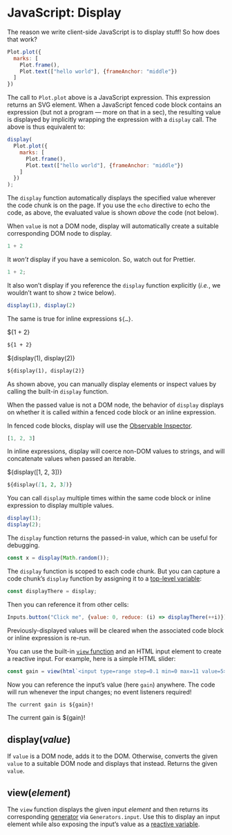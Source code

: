 # JavaScript: Display

The reason we write client-side JavaScript is to display stuff! So how does that work?

```js echo
Plot.plot({
  marks: [
    Plot.frame(),
    Plot.text(["hello world"], {frameAnchor: "middle"})
  ]
})
```

The call to `Plot.plot` above is a JavaScript expression. This expression returns an SVG element. When a JavaScript fenced code block contains an expression (but not a program — more on that in a sec), the resulting value is displayed by implicitly wrapping the expression with a `display` call. The above is thus equivalent to:

```js echo
display(
  Plot.plot({
    marks: [
      Plot.frame(),
      Plot.text(["hello world"], {frameAnchor: "middle"})
    ]
  })
);
```

The `display` function automatically displays the specified value wherever the code chunk is on the page. If you use the `echo` directive to echo the code, as above, the evaluated value is shown _above_ the code (not below).

When `value` is not a DOM node, display will automatically create a suitable corresponding DOM node to display.

```js echo
1 + 2
```

It _won’t_ display if you have a semicolon. So, watch out for Prettier.

```js echo
1 + 2;
```

It also won’t display if you reference the `display` function explicitly (_i.e._, we wouldn’t want to show `2` twice below).

```js echo
display(1), display(2)
```

The same is true for inline expressions `${…}`.

${1 + 2}

```md
${1 + 2}
```

${display(1), display(2)}

```md
${display(1), display(2)}
```

As shown above, you can manually display elements or inspect values by calling the built-in `display` function.

When the passed value is not a DOM node, the behavior of `display` displays on whether it is called within a fenced code block or an inline expression.

In fenced code blocks, display will use the [Observable Inspector](https://github.com/observablehq/inspector).

```js echo
[1, 2, 3]
```

In inline expressions, display will coerce non-DOM values to strings, and will concatenate values when passed an iterable.

${display([1, 2, 3])}

```md
${display([1, 2, 3])}
```

You can call `display` multiple times within the same code block or inline expression to display multiple values.

```js echo
display(1);
display(2);
```

The `display` function returns the passed-in value, which can be useful for debugging.

```js echo
const x = display(Math.random());
```

The `display` function is scoped to each code chunk. But you can capture a code chunk’s `display` function by assigning it to a [top-level variable](./reactivity):

```js echo
const displayThere = display;
```

Then you can reference it from other cells:

```js echo
Inputs.button("Click me", {value: 0, reduce: (i) => displayThere(++i)})
```

Previously-displayed values will be cleared when the associated code block or inline expression is re-run.

You can use the built-in [`view` function](#view(input)) and an HTML input element to create a reactive input. For example, here is a simple HTML slider:

```js echo
const gain = view(html`<input type=range step=0.1 min=0 max=11 value=5>`);
```

Now you can reference the input’s value (here `gain`) anywhere. The code will run whenever the input changes; no event listeners required!

```md
The current gain is ${gain}!
```

The current gain is ${gain}!

## display(*value*)

If `value` is a DOM node, adds it to the DOM. Otherwise, converts the given `value` to a suitable DOM node and displays that instead. Returns the given `value`.

## view(*element*)

The `view` function displays the given input *element* and then returns its corresponding [generator](./generators) via `Generators.input`. Use this to display an input element while also exposing the input’s value as a [reactive variable](./reactivity).
